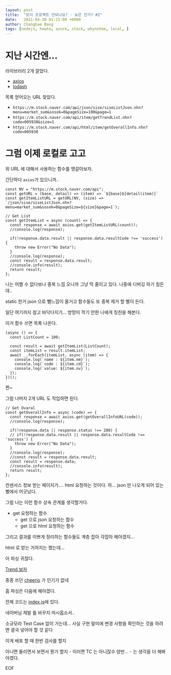 ```yaml
---
layout: post
title:  "토이 프로젝트 안되나요? - 늦은 건가? #2"
date:   2021-04-30 01:15:00 +0900
author: Changbae Bang
tags: [nodejs, howto, azure, stock, whynotme, local, ]
---
```


# 지난 시간엔...

라이브러리 2개 깔았다.
* [axios](https://github.com/axios/axios)
* [lodash](https://lodash.com/)


목록 얻어오는 URL 찾았다.
* `https://m.stock.naver.com/api/json/sise/siseListJson.nhn?menu=market_sum&sosok=0&pageSize=100&page=1`
* `https://m.stock.naver.com/api/item/getTrendList.nhn?code=005930&size=1`
* `https://m.stock.naver.com/api/html/item/getOverallInfo.nhn?code=005930`

# 그럼 이제 로컬로 고고

위 URL 에 대해서 사용하는 함수를 맹갈아보자.

간단하다 `axios`가 있으니까..

```
const NV = "https://m.stock.naver.com/api";
const getURL = (base, detail) => (item) => `${base}${detail(item)}`
const getItemListURL = getURL(NV, (size) => `/json/sise/siseListJson.nhn?menu=market_sum&sosok=0&pageSize=${size}&page=1`);

// Get List
const getItemList = async (count) => {
  const response = await axios.get(getItemListURL(count));
  //console.log(response);

  if(!response.data.result || response.data.resultCode !== 'success') {
    throw new Error("No Data");
  }
  //console.log(response);
  const result = response.data.result;
  //console.info(result);
  return result;
};
```

나는 어쩔 수 없다보나 중복 느낌 오니까 그냥 막 줄이고 있다.
나중에 디버깅 하기 힘든데..

static 한거 json 으로 뺄느낌이 올거고 함수들도 또 중복 제거 할 삘이 든다.

일단 여기까지 참고 바닥다지기... 방망이 깍기 안한 나에게 칭찬을 해본다.

이거 함수 쓰면 목록 나온다.

```
(async () => {
  const ListCount = 100;

  const result = await getItemList(ListCount);
  const itemList = result.itemList;
  await _.forEach(itemList, async (item) => {
    console.log(`name : ${item.nm}`);
    console.log(`code : ${item.cd}`);
    console.log(`value: ${item.nv}`);
  });
})();
```

짠~

그럼 나머지 2개 URL 도 작업하면 된다.

```
// Get Ovaral
const getOverallInfo = async (code) => {
  const response = await axios.get(getOverallInfoURL(code));
  //console.log(response);

  if(!response.data || response.status !== 200) {
  // if(!response.data.result || response.data.resultCode !== 'success') {
    throw new Error("No Data");
  }
  //console.log(response);
  //const result = response.data.result;
  const result = response.data;
  //console.info(result);
  return result;
};
```

컨센서스 정보 받는 페이지가.... html 요청하는 것이다.
하... json 만 나오게 되어 있는 삘에서 어긋났다.

그럼 나는 이런 함수 상속 관계를 생각할거다.
* get 요청하는 함수
  * get 으로 json 요청하는 함수
  * get 으로 html 요청하는 함수

그리고 결과를 이쁘게 정리하는 함수들도 계층 잡아 각잡아 해야겠지...

html 로 받는 거까지는 했는데...

아 파싱 귀찮다.

[Trend 보자](https://www.npmtrends.com/cheerio-vs-htmlparser2-vs-jsdom-vs-parse5-vs-scraper)

종종 쓰던 [cheerio](https://cheerio.js.org/) 가 인기가 없네

흠 파싱은 다음에 해야겠다.

전체 코드는 [index.js](https://github.com/changbaebang/stockToyProj/blob/main/src/index.js)에 있다.

네이버님 제발 틀 바꾸지 마시옵소서..

소규모라 Test Case 없이 가는데...
사실 구현 말미에 변경 사항을 확인하는 것을 하려면
결국 넣어야 할 것 같다

이게 배포 할 때 한번 검사를 할지

아니면 돌리면서 보면서 뭔가 할지 - 이러면 TC 는 아니잖수 양반... - 는 생각을 더 해봐야겠다.

EOF